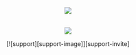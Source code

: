 <div align="center">
  <img src="https://i.imgur.com/LID4HYe.png"><br><br>

  <img src="https://i.imgur.com/SVyi88i.png"><br>

  [![support][support-image]][support-invite]
